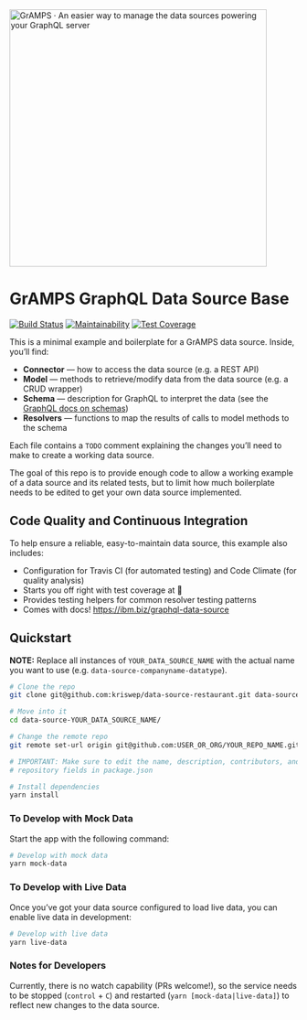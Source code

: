 <img src="https://gramps-graphql.github.io/gramps-express/assets/img/gramps-banner.png" alt="GrAMPS · An easier way to manage the data sources powering your GraphQL server" width="450">

# GrAMPS GraphQL Data Source Base

[![Build Status](https://travis-ci.org/kriswep/data-source-restaurant.svg?branch=master)](https://travis-ci.org/kriswep/data-source-restaurant)
[![Maintainability](https://api.codeclimate.com/v1/badges/ac264833fac1fbd1afe0/maintainability)](https://codeclimate.com/github/kriswep/data-source-restaurant/maintainability)
[![Test Coverage](https://api.codeclimate.com/v1/badges/ac264833fac1fbd1afe0/test_coverage)](https://codeclimate.com/github/kriswep/data-source-restaurant/test_coverage)

This is a minimal example and boilerplate for a GrAMPS data source. Inside,
you’ll find:

* **Connector** — how to access the data source (e.g. a REST API)
* **Model** — methods to retrieve/modify data from the data source (e.g. a CRUD
  wrapper)
* **Schema** — description for GraphQL to interpret the data (see the
  [GraphQL docs on schemas](http://graphql.org/learn/schema/))
* **Resolvers** — functions to map the results of calls to model methods to the
  schema

Each file contains a `TODO` comment explaining the changes you’ll need to make
to create a working data source.

The goal of this repo is to provide enough code to allow a working example of a
data source and its related tests, but to limit how much boilerplate needs to be
edited to get your own data source implemented.

## Code Quality and Continuous Integration

To help ensure a reliable, easy-to-maintain data source, this example also
includes:

* Configuration for Travis CI (for automated testing) and Code Climate (for
  quality analysis)
* Starts you off right with test coverage at 💯
* Provides testing helpers for common resolver testing patterns
* Comes with docs! https://ibm.biz/graphql-data-source

## Quickstart

**NOTE:** Replace all instances of `YOUR_DATA_SOURCE_NAME` with the actual name
you want to use (e.g. `data-source-companyname-datatype`).

```sh
# Clone the repo
git clone git@github.com:kriswep/data-source-restaurant.git data-source-YOUR_DATA_SOURCE_NAME

# Move into it
cd data-source-YOUR_DATA_SOURCE_NAME/

# Change the remote repo
git remote set-url origin git@github.com:USER_OR_ORG/YOUR_REPO_NAME.git

# IMPORTANT: Make sure to edit the name, description, contributors, and
# repository fields in package.json

# Install dependencies
yarn install
```

### To Develop with Mock Data

Start the app with the following command:

```sh
# Develop with mock data
yarn mock-data
```

### To Develop with Live Data

Once you’ve got your data source configured to load live data, you can enable
live data in development:

```sh
# Develop with live data
yarn live-data
```

### Notes for Developers

Currently, there is no watch capability (PRs welcome!), so the service needs to
be stopped (`control` + `C`) and restarted (`yarn [mock-data|live-data]`) to
reflect new changes to the data source.
